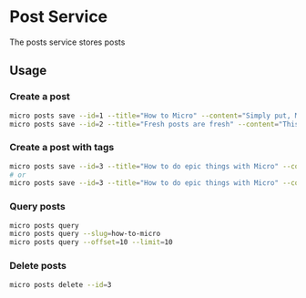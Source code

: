 # Post Service

The posts service stores posts

## Usage

### Create a post

```sh
micro posts save --id=1 --title="How to Micro" --content="Simply put, Micro is awesome."
micro posts save --id=2 --title="Fresh posts are fresh" --content="This post is fresher than the How to Micro one"
```

### Create a post with tags

```sh
micro posts save --id=3 --title="How to do epic things with Micro" --content="Everything is awesome." --tags=a,b
# or
micro posts save --id=3 --title="How to do epic things with Micro" --content="Everything is awesome." --tags=a --tags=b
```

### Query posts

```sh
micro posts query
micro posts query --slug=how-to-micro
micro posts query --offset=10 --limit=10
```

### Delete posts

```sh
micro posts delete --id=3
```
